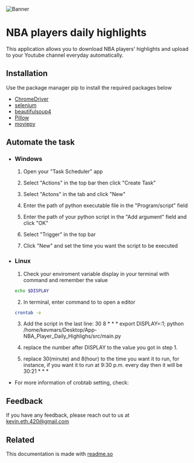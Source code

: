 ![Banner](https://i.imgur.com/AyIpCyV.png)

# NBA players daily highlights

This application allows you to download NBA players' highlights and upload to your Youtube channel everyday automatically.

## Installation

Use the package manager pip to install the required packages below

* [ChromeDriver](https://chromedriver.chromium.org/downloads)
* [selenium](https://pypi.org/project/selenium/)
* [beautifulsoup4](https://pypi.org/project/beautifulsoup4/)
* [Pillow](https://pypi.org/project/Pillow/)
* [moviepy](https://pypi.org/project/moviepy/)

## Automate the task

- ### Windows

  1. Open your "Task Scheduler" app

  2. Select "Actions" in the top bar then click "Create Task"

  3. Select "Actons" in the tab and click "New"

  4. Enter the path of python executable file in the "Program/script" field

  5. Enter the path of your python script in the "Add argument" field and click "OK"

  6. Select "Trigger" in the top bar

  7. Click "New" and set the time you want the script to be executed


- ### Linux
  1. Check your enviroment variable display in your terminal with command and remember the value
  ```bash
  echo $DISPLAY
  ```

  2. In terminal, enter command to to open a editor
  ```bash
  crontab -e
  ```
  3. Add the script in the last line:
  30 8 * * * export DISPLAY=:1; python /home/kevmars/Desktop/App-NBA_Player_Daily_Highlighs/src/main.py

  4. replace the number after DISPLAY to the value you got in step 1.

  5. replace 30(minute) and 8(hour) to the time you want it to run, for instance, if you want it to run at 9:30 p.m. every day then it will be 30:21 * * *
  
* For more information of crobtab setting, check:



## Feedback

If you have any feedback, please reach out to us at kevin.eth.420@gmail.com


## Related

This documentation is made with [readme.so](https://readme.so/)

